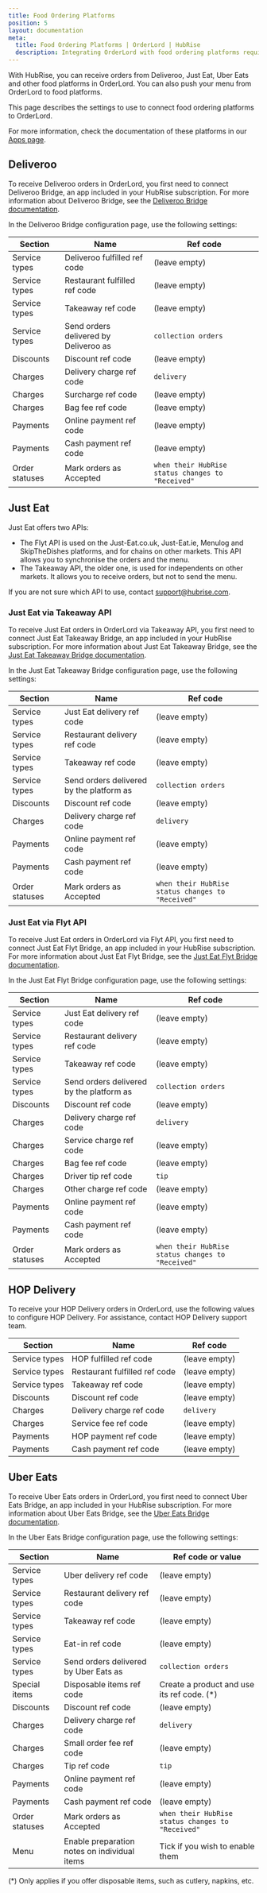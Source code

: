 ```yaml
---
title: Food Ordering Platforms
position: 5
layout: documentation
meta:
  title: Food Ordering Platforms | OrderLord | HubRise
  description: Integrating OrderLord with food ordering platforms requires you to specify particular ref codes in the configuration page of the delivery platform bridge.
---
```


With HubRise, you can receive orders from Deliveroo, Just Eat, Uber Eats and other food platforms in OrderLord. You can also push your menu from OrderLord to food platforms.

This page describes the settings to use to connect food ordering platforms to OrderLord.

For more information, check the documentation of these platforms in our [Apps page](/apps/food-ordering-platforms).

## Deliveroo

To receive Deliveroo orders in OrderLord, you first need to connect Deliveroo Bridge, an app included in your HubRise subscription. For more information about Deliveroo Bridge, see the [Deliveroo Bridge documentation](/apps/deliveroo).

In the Deliveroo Bridge configuration page, use the following settings:

| Section        | Name                                  | Ref code                                          |
| -------------- | ------------------------------------- | ------------------------------------------------- |
| Service types  | Deliveroo fulfilled ref code          | (leave empty)                                     |
| Service types  | Restaurant fulfilled ref code         | (leave empty)                                     |
| Service types  | Takeaway ref code                     | (leave empty)                                     |
| Service types  | Send orders delivered by Deliveroo as | `collection orders`                               |
| Discounts      | Discount ref code                     | (leave empty)                                     |
| Charges        | Delivery charge ref code              | `delivery`                                        |
| Charges        | Surcharge ref code                    | (leave empty)                                     |
| Charges        | Bag fee ref code                      | (leave empty)                                     |
| Payments       | Online payment ref code               | (leave empty)                                     |
| Payments       | Cash payment ref code                 | (leave empty)                                     |
| Order statuses | Mark orders as Accepted               | `when their HubRise status changes to "Received"` |

## Just Eat

Just Eat offers two APIs:

- The Flyt API is used on the Just-Eat.co.uk, Just-Eat.ie, Menulog and SkipTheDishes platforms, and for chains on other markets. This API allows you to synchronise the orders and the menu.
- The Takeaway API, the older one, is used for independents on other markets. It allows you to receive orders, but not to send the menu.

If you are not sure which API to use, contact [support@hubrise.com](mailto:support@hubrise.com).

### Just Eat via Takeaway API

To receive Just Eat orders in OrderLord via Takeaway API, you first need to connect Just Eat Takeaway Bridge, an app included in your HubRise subscription. For more information about Just Eat Takeaway Bridge, see the [Just Eat Takeaway Bridge documentation](/apps/just-eat-takeaway).

In the Just Eat Takeaway Bridge configuration page, use the following settings:

| Section        | Name                                     | Ref code                                          |
| -------------- | ---------------------------------------- | ------------------------------------------------- |
| Service types  | Just Eat delivery ref code               | (leave empty)                                     |
| Service types  | Restaurant delivery ref code             | (leave empty)                                     |
| Service types  | Takeaway ref code                        | (leave empty)                                     |
| Service types  | Send orders delivered by the platform as | `collection orders`                               |
| Discounts      | Discount ref code                        | (leave empty)                                     |
| Charges        | Delivery charge ref code                 | `delivery`                                        |
| Payments       | Online payment ref code                  | (leave empty)                                     |
| Payments       | Cash payment ref code                    | (leave empty)                                     |
| Order statuses | Mark orders as Accepted                  | `when their HubRise status changes to "Received"` |

### Just Eat via Flyt API

To receive Just Eat orders in OrderLord via Flyt API, you first need to connect Just Eat Flyt Bridge, an app included in your HubRise subscription. For more information about Just Eat Flyt Bridge, see the [Just Eat Flyt Bridge documentation](/apps/just-eat-flyt).

In the Just Eat Flyt Bridge configuration page, use the following settings:

| Section        | Name                                     | Ref code                                          |
| -------------- | ---------------------------------------- | ------------------------------------------------- |
| Service types  | Just Eat delivery ref code               | (leave empty)                                     |
| Service types  | Restaurant delivery ref code             | (leave empty)                                     |
| Service types  | Takeaway ref code                        | (leave empty)                                     |
| Service types  | Send orders delivered by the platform as | `collection orders`                               |
| Discounts      | Discount ref code                        | (leave empty)                                     |
| Charges        | Delivery charge ref code                 | `delivery`                                        |
| Charges        | Service charge ref code                  | (leave empty)                                     |
| Charges        | Bag fee ref code                         | (leave empty)                                     |
| Charges        | Driver tip ref code                      | `tip`                                             |
| Charges        | Other charge ref code                    | (leave empty)                                     |
| Payments       | Online payment ref code                  | (leave empty)                                     |
| Payments       | Cash payment ref code                    | (leave empty)                                     |
| Order statuses | Mark orders as Accepted                  | `when their HubRise status changes to "Received"` |

## HOP Delivery

To receive your HOP Delivery orders in OrderLord, use the following values to configure HOP Delivery. For assistance, contact HOP Delivery support team.

| Section       | Name                          | Ref code      |
| ------------- | ----------------------------- | ------------- |
| Service types | HOP fulfilled ref code        | (leave empty) |
| Service types | Restaurant fulfilled ref code | (leave empty) |
| Service types | Takeaway ref code             | (leave empty) |
| Discounts     | Discount ref code             | (leave empty) |
| Charges       | Delivery charge ref code      | `delivery`    |
| Charges       | Service fee ref code          | (leave empty) |
| Payments      | HOP payment ref code          | (leave empty) |
| Payments      | Cash payment ref code         | (leave empty) |

## Uber Eats

To receive Uber Eats orders in OrderLord, you first need to connect Uber Eats Bridge, an app included in your HubRise subscription. For more information about Uber Eats Bridge, see the [Uber Eats Bridge documentation](/apps/uber-eats).

In the Uber Eats Bridge configuration page, use the following settings:

| Section        | Name                                         | Ref code or value                                 |
| -------------- | -------------------------------------------- | ------------------------------------------------- |
| Service types  | Uber delivery ref code                       | (leave empty)                                     |
| Service types  | Restaurant delivery ref code                 | (leave empty)                                     |
| Service types  | Takeaway ref code                            | (leave empty)                                     |
| Service types  | Eat-in ref code                              | (leave empty)                                     |
| Service types  | Send orders delivered by Uber Eats as        | `collection orders`                               |
| Special items  | Disposable items ref code                    | Create a product and use its ref code. (\*)       |
| Discounts      | Discount ref code                            | (leave empty)                                     |
| Charges        | Delivery charge ref code                     | `delivery`                                        |
| Charges        | Small order fee ref code                     | (leave empty)                                     |
| Charges        | Tip ref code                                 | `tip`                                             |
| Payments       | Online payment ref code                      | (leave empty)                                     |
| Payments       | Cash payment ref code                        | (leave empty)                                     |
| Order statuses | Mark orders as Accepted                      | `when their HubRise status changes to "Received"` |
| Menu           | Enable preparation notes on individual items | Tick if you wish to enable them                   |

(\*) Only applies if you offer disposable items, such as cutlery, napkins, etc.
